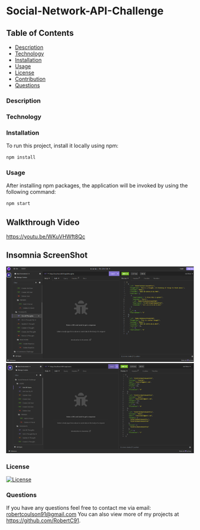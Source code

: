 # Social-Network-API-Challenge

## Table of Contents
- [Description](#description)
- [Technology](#technology)
- [Installation](#installation)
- [Usage](#usage)
- [License](#license)
- [Contribution](#contribution)
- [Questions](#questions)

### Description
### Technology
### Installation
To run this project, install it locally using npm:
```sh
npm install
```
### Usage
After installing npm packages, the application will be invoked by using the following command:
```sh
npm start
```
## Walkthrough Video

https://youtu.be/WKuVHWft8Qc

## Insomnia ScreenShot

![Alt text](assets/NoSql_1.png)
![Alt text](assets/NoSql_2.png)

### License

[![License](https://img.shields.io/badge/License-MIT-blue.svg)](LICENSE)

### Questions

If you have any questions feel free to contact me via email: robertcoulson91@gmail.com 
You can also view more of my projects at https://github.com/RobertC91.